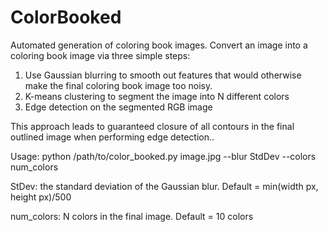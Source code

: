 # ColorBooked 
Automated generation of coloring book images. Convert an image into a coloring book image via three simple steps:

1. Use Gaussian blurring to smooth out features that would otherwise make the final coloring book image too noisy.
2. K-means clustering to segment the image into N different colors
3. Edge detection on the segmented RGB image

This approach leads to guaranteed closure of all contours in the final outlined image when performing edge detection..

Usage:
python /path/to/color_booked.py image.jpg --blur StdDev --colors num_colors

StDev: the standard deviation of the Gaussian blur. Default = min(width px, height px)/500

num_colors: N colors in the final image. Default = 10 colors
